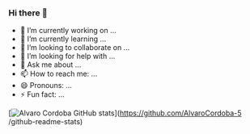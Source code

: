 ### Hi there 👋


- 🔭 I’m currently working on ...
- 🌱 I’m currently learning ...
- 👯 I’m looking to collaborate on ...
- 🤔 I’m looking for help with ...
- 💬 Ask me about ...
- 📫 How to reach me: ...
- 😄 Pronouns: ...
- ⚡ Fun fact: ...


[![Alvaro Cordoba GitHub stats](https://github-readme-stats.vercel.app/api?username=AlvaroCordoba-5
)](https://github.com/AlvaroCordoba-5
/github-readme-stats)


